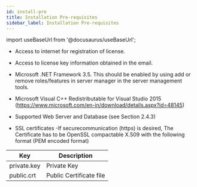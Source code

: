 ```yaml
---
id: install-pre
title: Installation Pre-requisites
sidebar_label: Installation Pre-requisites
---
```


import useBaseUrl from '@docusaurus/useBaseUrl';

* Access to internet for registration of license.

* Access to license key information obtained in the email.

* Microsoft .NET Framework 3.5. This should be enabled by using add or remove roles/features in server manager in the server management tools.

* Microsoft Visual C++ Redistributable for Visual Studio 2015 (https://www.microsoft.com/en-in/download/details.aspx?id=48145) 

* Supported Web Server and Database (see Section 2.4.3)

* SSL certificates -If securecommunication (https) is desired, The Certificate has to be OpenSSL compactable X.509 with the following format (PEM encoded format)

| Key | Description |
| --- | --- |
| private.key | Private Key |
| public.crt | Public Certificate file |
